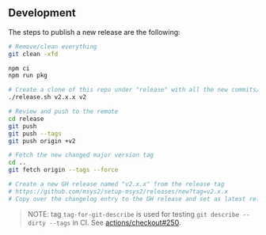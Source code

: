 ## Development

The steps to publish a new release are the following:

```sh
# Remove/clean everything
git clean -xfd

npm ci
npm run pkg

# Create a clone of this repo under "release" with all the new commits/tags
./release.sh v2.x.x v2

# Review and push to the remote
cd release
git push
git push --tags
git push origin +v2

# Fetch the new changed major version tag
cd ..
git fetch origin --tags --force

# Create a new GH release named "v2.x.x" from the release tag
# https://github.com/msys2/setup-msys2/releases/new?tag=v2.x.x
# Copy over the changelog entry to the GH release and set as latest release
```

> NOTE: tag `tag-for-git-describe` is used for testing `git describe --dirty --tags` in CI. See [actions/checkout#250](https://github.com/actions/checkout/issues/250).
